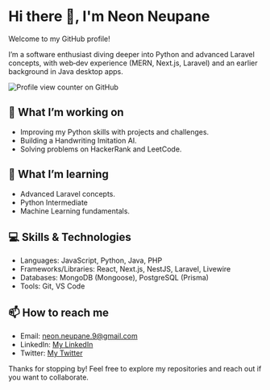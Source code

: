 # Hi there 👋, I'm Neon Neupane

Welcome to my GitHub profile!  

I’m a software enthusiast diving deeper into Python and advanced Laravel concepts, with web‑dev experience (MERN, Next.js, Laravel) and an earlier background in Java desktop apps.

![Profile view counter on GitHub](https://komarev.com/ghpvc/?username=Neon17)

## 🔭 What I’m working on
- Improving my Python skills with projects and challenges.
- Building a Handwriting Imitation AI.
- Solving problems on HackerRank and LeetCode.

## 🌱 What I’m learning
- Advanced Laravel concepts.
- Python Intermediate
- Machine Learning fundamentals.

## 💻 Skills & Technologies
- Languages: JavaScript, Python, Java, PHP
- Frameworks/Libraries: React, Next.js, NestJS, Laravel, Livewire
- Databases: MongoDB (Mongoose), PostgreSQL (Prisma)
- Tools: Git, VS Code

## 📫 How to reach me
- Email: neon.neupane.9@gmail.com
- LinkedIn: [My LinkedIn](https://www.linkedin.com/in/neon-neupane-049465235/)
- Twitter: [My Twitter](https://x.com/neonneupane9)

Thanks for stopping by! Feel free to explore my repositories and reach out if you want to collaborate.

